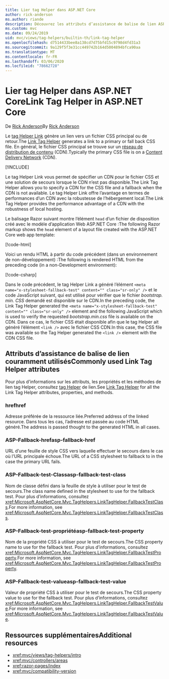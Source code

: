 ```yaml
---
title: Lier tag Helper dans ASP.NET Core
author: rick-anderson
ms.author: riande
description: Découvrez les attributs d’assistance de balise de lien ASP.NET Core et le rôle joué par chaque attribut lors de l’extension du comportement de la balise de lien HTML.
ms.custom: mvc
ms.date: 09/24/2019
uid: mvc/views/tag-helpers/builtin-th/link-tag-helper
ms.openlocfilehash: d7514433bee8a138cd7d75bfd15c9798d4fd31a3
ms.sourcegitcommit: 9a129f5f3e31cc449742b164d5004894bfca90aa
ms.translationtype: MT
ms.contentlocale: fr-FR
ms.lasthandoff: 03/06/2020
ms.locfileid: "78662728"
---
```

# <a name="link-tag-helper-in-aspnet-core"></a><span data-ttu-id="14bdd-103">Lier tag Helper dans ASP.NET Core</span><span class="sxs-lookup"><span data-stu-id="14bdd-103">Link Tag Helper in ASP.NET Core</span></span>

<span data-ttu-id="14bdd-104">De [Rick Anderson](https://twitter.com/RickAndMSFT)</span><span class="sxs-lookup"><span data-stu-id="14bdd-104">By [Rick Anderson](https://twitter.com/RickAndMSFT)</span></span>

<span data-ttu-id="14bdd-105">Le [tag Helper Link](xref:Microsoft.AspNetCore.Mvc.TagHelpers.LinkTagHelper) génère un lien vers un fichier CSS principal ou de retour.</span><span class="sxs-lookup"><span data-stu-id="14bdd-105">The [Link Tag Helper](xref:Microsoft.AspNetCore.Mvc.TagHelpers.LinkTagHelper) generates a link to a primary or fall back CSS file.</span></span> <span data-ttu-id="14bdd-106">En général, le fichier CSS principal se trouve sur un [réseau de distribution de contenu](/office365/enterprise/content-delivery-networks#what-exactly-is-a-cdn) (CDN).</span><span class="sxs-lookup"><span data-stu-id="14bdd-106">Typically the primary CSS file is on a [Content Delivery Network](/office365/enterprise/content-delivery-networks#what-exactly-is-a-cdn) (CDN).</span></span>

[!INCLUDE[](~/includes/cdn.md)]

<span data-ttu-id="14bdd-107">Le tag Helper Link vous permet de spécifier un CDN pour le fichier CSS et une solution de secours lorsque le CDN n’est pas disponible.</span><span class="sxs-lookup"><span data-stu-id="14bdd-107">The Link Tag Helper allows you to specify a CDN for the CSS file and a fallback when the CDN is not available.</span></span> <span data-ttu-id="14bdd-108">Le tag Helper Link offre l’avantage en termes de performances d’un CDN avec la robustesse de l’hébergement local.</span><span class="sxs-lookup"><span data-stu-id="14bdd-108">The Link Tag Helper provides the performance advantage of a CDN with the robustness of local hosting.</span></span>

<span data-ttu-id="14bdd-109">Le balisage Razor suivant montre l’élément `head` d’un fichier de disposition créé avec le modèle d’application Web ASP.NET Core :</span><span class="sxs-lookup"><span data-stu-id="14bdd-109">The following Razor markup shows the `head` element of a layout file created with the ASP.NET Core web app template:</span></span>

[!code-html[](link-tag-helper/sample/_Layout.cshtml?name=snippet)]

<span data-ttu-id="14bdd-110">Voici un rendu HTML à partir du code précédent (dans un environnement de non-développement) :</span><span class="sxs-lookup"><span data-stu-id="14bdd-110">The following is rendered HTML from the preceding code (in a non-Development environment):</span></span>

[!code-csharp[](link-tag-helper/sample/HtmlPage1.html)]

<span data-ttu-id="14bdd-111">Dans le code précédent, le tag Helper Link a généré l’élément `<meta name="x-stylesheet-fallback-test" content="" class="sr-only" />` et le code JavaScript suivant, qui est utilisé pour vérifier que le fichier *bootstrap. min. CSS* demandé est disponible sur le CDN.</span><span class="sxs-lookup"><span data-stu-id="14bdd-111">In the preceding code, the Link Tag Helper generated the `<meta name="x-stylesheet-fallback-test" content="" class="sr-only" />` element and the following JavaScript which is used to verify the requested *bootstrap.min.css* file is available on the CDN.</span></span> <span data-ttu-id="14bdd-112">Dans ce cas, le fichier CSS était disponible afin que le tag Helper ait généré l’élément `<link />` avec le fichier CSS CDN.</span><span class="sxs-lookup"><span data-stu-id="14bdd-112">In this case, the CSS file was available so the Tag Helper generated the `<link />` element with the CDN CSS file.</span></span>

## <a name="commonly-used-link-tag-helper-attributes"></a><span data-ttu-id="14bdd-113">Attributs d’assistance de balise de lien couramment utilisés</span><span class="sxs-lookup"><span data-stu-id="14bdd-113">Commonly used Link Tag Helper attributes</span></span>

<span data-ttu-id="14bdd-114">Pour plus d’informations sur les attributs, les propriétés et les méthodes de lien tag Helper, consultez [tag Helper](xref:Microsoft.AspNetCore.Mvc.TagHelpers.LinkTagHelper) de lien.</span><span class="sxs-lookup"><span data-stu-id="14bdd-114">See [Link Tag Helper](xref:Microsoft.AspNetCore.Mvc.TagHelpers.LinkTagHelper)  for all the Link Tag Helper attributes, properties, and methods.</span></span>

### <a name="href"></a><span data-ttu-id="14bdd-115">href</span><span class="sxs-lookup"><span data-stu-id="14bdd-115">href</span></span>

<span data-ttu-id="14bdd-116">Adresse préférée de la ressource liée.</span><span class="sxs-lookup"><span data-stu-id="14bdd-116">Preferred address of the linked resource.</span></span> <span data-ttu-id="14bdd-117">Dans tous les cas, l’adresse est passée au code HTML généré.</span><span class="sxs-lookup"><span data-stu-id="14bdd-117">The address is passed thought to the generated HTML in all cases.</span></span>

### <a name="asp-fallback-href"></a><span data-ttu-id="14bdd-118">ASP-Fallback-href</span><span class="sxs-lookup"><span data-stu-id="14bdd-118">asp-fallback-href</span></span>

<span data-ttu-id="14bdd-119">URL d’une feuille de style CSS vers laquelle effectuer le secours dans le cas où l’URL principale échoue.</span><span class="sxs-lookup"><span data-stu-id="14bdd-119">The URL of a CSS stylesheet to fallback to in the case the primary URL fails.</span></span>

### <a name="asp-fallback-test-class"></a><span data-ttu-id="14bdd-120">ASP-Fallback-test-Class</span><span class="sxs-lookup"><span data-stu-id="14bdd-120">asp-fallback-test-class</span></span>

<span data-ttu-id="14bdd-121">Nom de classe défini dans la feuille de style à utiliser pour le test de secours.</span><span class="sxs-lookup"><span data-stu-id="14bdd-121">The class name defined in the stylesheet to use for the fallback test.</span></span> <span data-ttu-id="14bdd-122">Pour plus d’informations, consultez <xref:Microsoft.AspNetCore.Mvc.TagHelpers.LinkTagHelper.FallbackTestClass>.</span><span class="sxs-lookup"><span data-stu-id="14bdd-122">For more information, see <xref:Microsoft.AspNetCore.Mvc.TagHelpers.LinkTagHelper.FallbackTestClass>.</span></span>

### <a name="asp-fallback-test-property"></a><span data-ttu-id="14bdd-123">ASP-Fallback-test-propriété</span><span class="sxs-lookup"><span data-stu-id="14bdd-123">asp-fallback-test-property</span></span>

<span data-ttu-id="14bdd-124">Nom de la propriété CSS à utiliser pour le test de secours.</span><span class="sxs-lookup"><span data-stu-id="14bdd-124">The CSS property name to use for the fallback test.</span></span> <span data-ttu-id="14bdd-125">Pour plus d’informations, consultez <xref:Microsoft.AspNetCore.Mvc.TagHelpers.LinkTagHelper.FallbackTestProperty>.</span><span class="sxs-lookup"><span data-stu-id="14bdd-125">For more information, see <xref:Microsoft.AspNetCore.Mvc.TagHelpers.LinkTagHelper.FallbackTestProperty>.</span></span>

### <a name="asp-fallback-test-value"></a><span data-ttu-id="14bdd-126">ASP-Fallback-test-value</span><span class="sxs-lookup"><span data-stu-id="14bdd-126">asp-fallback-test-value</span></span>

<span data-ttu-id="14bdd-127">Valeur de propriété CSS à utiliser pour le test de secours.</span><span class="sxs-lookup"><span data-stu-id="14bdd-127">The CSS property value to use for the fallback test.</span></span> <span data-ttu-id="14bdd-128">Pour plus d’informations, consultez <xref:Microsoft.AspNetCore.Mvc.TagHelpers.LinkTagHelper.FallbackTestValue>.</span><span class="sxs-lookup"><span data-stu-id="14bdd-128">For more information, see <xref:Microsoft.AspNetCore.Mvc.TagHelpers.LinkTagHelper.FallbackTestValue>.</span></span>

## <a name="additional-resources"></a><span data-ttu-id="14bdd-129">Ressources supplémentaires</span><span class="sxs-lookup"><span data-stu-id="14bdd-129">Additional resources</span></span>

* <xref:mvc/views/tag-helpers/intro>
* <xref:mvc/controllers/areas>
* <xref:razor-pages/index>
* <xref:mvc/compatibility-version>
